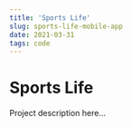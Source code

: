 ```yaml
---
title: 'Sports Life'
slug: sports-life-mobile-app
date: 2021-03-31
tags: code
---
```


# Sports Life

Project description here...
